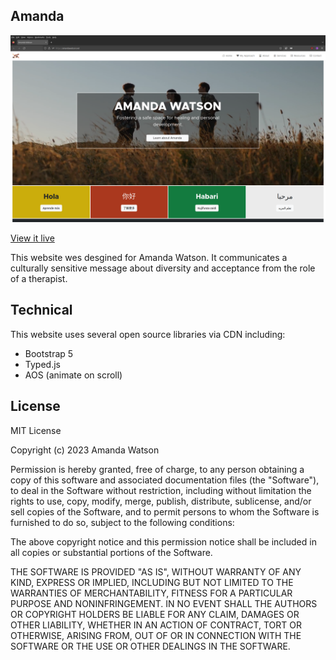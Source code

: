 ## Amanda
<img src="./src/media/screenshot.png" alt="Screenshot of dynamic-weather-background in action">

[View it live](https://amandawatson.net/)


This website wes desgined for Amanda Watson.  It communicates a culturally sensitive message about diversity and acceptance from the role of a therapist.

## Technical

This website uses several open source libraries via CDN including:
- Bootstrap 5
- Typed.js
- AOS (animate on scroll)

## License

MIT License

Copyright (c) 2023 Amanda Watson

Permission is hereby granted, free of charge, to any person obtaining a copy
of this software and associated documentation files (the "Software"), to deal
in the Software without restriction, including without limitation the rights
to use, copy, modify, merge, publish, distribute, sublicense, and/or sell
copies of the Software, and to permit persons to whom the Software is
furnished to do so, subject to the following conditions:

The above copyright notice and this permission notice shall be included in all
copies or substantial portions of the Software.

THE SOFTWARE IS PROVIDED "AS IS", WITHOUT WARRANTY OF ANY KIND, EXPRESS OR
IMPLIED, INCLUDING BUT NOT LIMITED TO THE WARRANTIES OF MERCHANTABILITY,
FITNESS FOR A PARTICULAR PURPOSE AND NONINFRINGEMENT. IN NO EVENT SHALL THE
AUTHORS OR COPYRIGHT HOLDERS BE LIABLE FOR ANY CLAIM, DAMAGES OR OTHER
LIABILITY, WHETHER IN AN ACTION OF CONTRACT, TORT OR OTHERWISE, ARISING FROM,
OUT OF OR IN CONNECTION WITH THE SOFTWARE OR THE USE OR OTHER DEALINGS IN THE
SOFTWARE.
